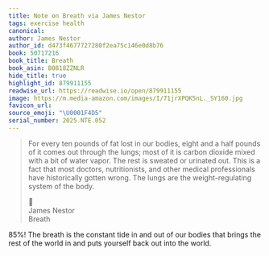 ```yaml
---
title: Note on Breath via James Nestor
tags: exercise health
canonical:
author: James Nestor
author_id: d473f4677727280f2ea75c146e0d8b76
book: 50717216
book_title: Breath
book_asin: B0818ZZNLR
hide_title: true
highlight_id: 879911155
readwise_url: https://readwise.io/open/879911155
image: https://m.media-amazon.com/images/I/71jrXPQK5nL._SY160.jpg
favicon_url:
source_emoji: "\U0001F4D5"
serial_number: 2025.NTE.052
---
```

> For every ten pounds of fat lost in our bodies, eight and a half pounds of it comes out through the lungs; most of it is carbon dioxide mixed with a bit of water vapor. The rest is sweated or urinated out. This is a fact that most doctors, nutritionists, and other medical professionals have historically gotten wrong. The lungs are the weight-regulating system of the body.
> <div class="quoteback-footer"><div class="quoteback-avatar"><span class="mini-emoji"> 📕</span></div><div class="quoteback-metadata"><div class="metadata-inner"><span style="display:none">FROM:</span><div aria-label="James Nestor" class="quoteback-author"> James Nestor</div><div aria-label="Breath" class="quoteback-title"> Breath</div></div></div></div>

85%! The breath is the constant tide in and out of our bodies that brings the rest of the world in and puts yourself back out into the world.